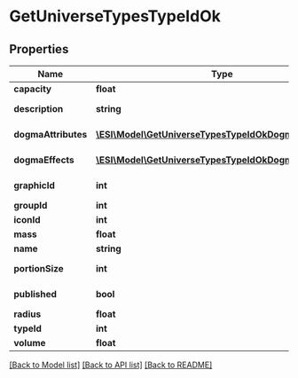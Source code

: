 # GetUniverseTypesTypeIdOk

## Properties
Name | Type | Description | Notes
------------ | ------------- | ------------- | -------------
**capacity** | **float** | capacity number | [optional] 
**description** | **string** | description string | 
**dogmaAttributes** | [**\ESI\Model\GetUniverseTypesTypeIdOkDogmaAttributes[]**](GetUniverseTypesTypeIdOkDogmaAttributes.md) | dogma_attributes array | [optional] 
**dogmaEffects** | [**\ESI\Model\GetUniverseTypesTypeIdOkDogmaEffects[]**](GetUniverseTypesTypeIdOkDogmaEffects.md) | dogma_effects array | [optional] 
**graphicId** | **int** | graphic_id integer | [optional] 
**groupId** | **int** | group_id integer | 
**iconId** | **int** | icon_id integer | [optional] 
**mass** | **float** | mass number | [optional] 
**name** | **string** | name string | 
**portionSize** | **int** | portion_size integer | [optional] 
**published** | **bool** | published boolean | 
**radius** | **float** | radius number | [optional] 
**typeId** | **int** | type_id integer | 
**volume** | **float** | volume number | [optional] 

[[Back to Model list]](../README.md#documentation-for-models) [[Back to API list]](../README.md#documentation-for-api-endpoints) [[Back to README]](../README.md)


